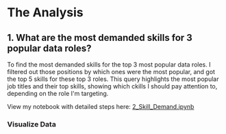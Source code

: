 # The Analysis

## 1. What are the most demanded skills for 3 popular data roles?

To find the most demanded skills for the top 3 most popular data roles. I filtered out those positions by which ones were the most popular, and got the top 5 skills for these top 3 roles. This query highlights the most popular job titles and their top skills, showing which ckills I should pay attention to, depending on the role I'm targeting.

View my notebook with detailed steps here:
[2_Skill_Demand.ipynb](Project\2_Skill_Demand.ipynb)

### Visualize Data
